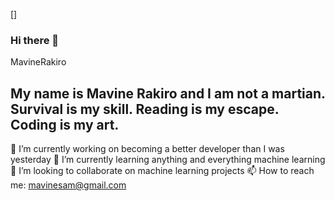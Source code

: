 
[]

### Hi there 👋
MavineRakiro

## My name is Mavine Rakiro and I am not a martian. Survival is my skill. Reading is my escape. Coding is my art.
🔭 I’m currently working on becoming a better developer than I was yesterday
🌱 I’m currently learning anything and everything machine learning
👯 I’m looking to collaborate on machine learning projects
📫 How to reach me: mavinesam@gmail.com





<!--
**MavineRakiro/MavineRakiro** is a ✨ _special_ ✨ repository because its `README.md` (this file) appears on your GitHub profile.

Here are some ideas to get you started:

- 🔭 I’m currently working on ...
- 🌱 I’m currently learning ...
- 👯 I’m looking to collaborate on ...
- 🤔 I’m looking for help with ...
- 💬 Ask me about ...
- 📫 How to reach me: ...
- 😄 Pronouns: ...
- ⚡ Fun fact: ...
-->
